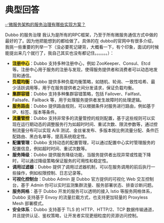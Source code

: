 # 典型回答


[✅微服务架构的服务治理有哪些实现方案？](https://www.yuque.com/hollis666/qyhor6/psrpu1cyqxvaufg7)



Dubbo 的服务治理 我认为是所有的RPC框架，乃至于所有微服务通信方式中做的最好的了。因为他把能想到的都给做了。具体的在 dubbo的官网中有很多介绍，我挑一些重要的列举一下（没必要死记硬背，大概看一下，有个印象，面试的时候能提出来几个就行了，我自己其实也没有都记住。。。。。。）：



+ **<font style="background-color:#FBDE28;">注册中心</font>**：Dubbo 支持多种注册中心，例如 ZooKeeper、Consul、Etcd 等。注册中心用于服务的注册与发现，使得服务提供者和消费者可以动态地发现和通信。
+ **<font style="background-color:#FBDE28;">负载均衡</font>**：Dubbo 提供多种负载均衡策略，如随机、轮询、一致性哈希、最少活跃调用等，用于在服务提供者之间分发请求，保证负载均衡。
+ **<font style="background-color:#FBDE28;">集群容错</font>**：Dubbo 支持多种集群容错策略，包括 Failover、Failfast、Failsafe、Failback 等，用于处理服务提供者发生故障时的处理逻辑。
+ **<font style="background-color:#FBDE28;">服务路由</font>**：Dubbo 提供路由规则，可以根据条件对服务进行路由，例如基于 IP、标签、版本等条件。
+ **<font style="background-color:#FBDE28;">流量管控</font>**：Dubbo 支持非常多的流量管控的规则配置，基于这些规则可以实现在运行期动态的调整服务行为如超时时间、重试次数、限流参数等，通过控制流量分布可以实现 A/B 测试、金丝雀发布、多版本按比例流量分配、条件匹配路由、黑白名单等，提高系统稳定性。
+ **配置管理**：Dubbo 支持动态的配置管理，可以通过配置中心实时管理服务的配置信息，例如超时时间、重试次数等。
+ **服务降级**：Dubbo 提供服务降级功能，当服务提供者出现异常或性能下降时，可以通过降级策略保证服务的可用性和稳定性。
+ **调用过滤器**：Dubbo 提供了调用过滤器机制，可以在服务调用的前后执行一些操作，例如权限控制、日志记录等。
+ **可视化控制台**：<font style="color:rgb(34, 34, 34);">Dubbo Admin 是 Dubbo 官方提供的可视化 Web 交互控制台，基于 Admin 你可以实时监测集群流量、服务部署状态、排查诊断问题。</font>
+ **<font style="color:rgb(34, 34, 34);">服务网格</font>**<font style="color:rgb(34, 34, 34);">：基于 Dubbo 开发的服务可以透明的接入 Istio 等服务网格体系，Dubbo 支持基于 Envoy 的流量拦截方式，也支持更加轻量的 Proxyless Mesh 部署模式。</font>
+ **<font style="color:rgb(34, 34, 34);">安全体系</font>**<font style="color:rgb(34, 34, 34);">：Dubbo 支持基于 TLS 的 HTTP、HTTP/2、TCP 数据传输通道，并且提供认证、鉴权策略，让开发者实现更细粒度的资源访问控制。</font>

<font style="color:rgb(34, 34, 34);">  
</font>

